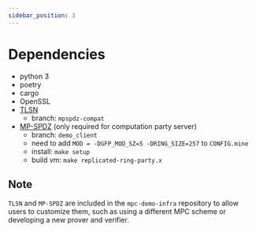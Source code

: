 ```yaml
---
sidebar_position: 3
---
```


# Dependencies

- python 3
- poetry
- cargo
- OpenSSL
- [TLSN](https://github.com/ZKStats/tlsn)
  - branch: `mpspdz-compat`
- [MP-SPDZ](https://github.com/ZKStats/MP-SPDZ) (only required for computation party server)
  - branch: `demo_client`
  - need to add `MOD = -DGFP_MOD_SZ=5 -DRING_SIZE=257` to `CONFIG.mine`
  - install: `make setup`
  - build vm: `make replicated-ring-party.x`

## Note
`TLSN` and `MP-SPDZ` are included in the `mpc-demo-infra` repository to allow users to customize them, such as using a different MPC scheme or developing a new prover and verifier.
